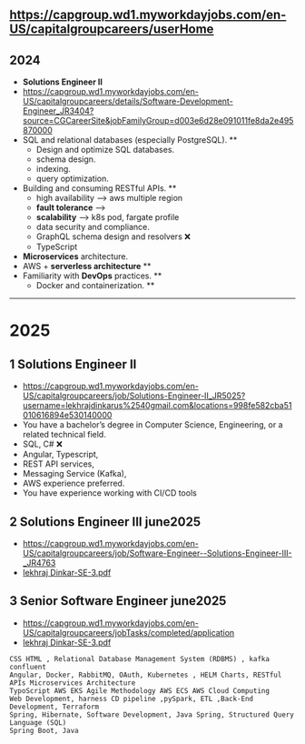 https://capgroup.wd1.myworkdayjobs.com/en-US/capitalgroupcareers/userHome
---
## 2024
- **Solutions Engineer II**
- https://capgroup.wd1.myworkdayjobs.com/en-US/capitalgroupcareers/details/Software-Development-Engineer_JR3404?source=CGCareerSite&jobFamilyGroup=d003e6d28e091011fe8da2e495870000
- SQL and relational databases (especially PostgreSQL). **
  - Design and optimize SQL databases.
  - schema design.
  - indexing.
  - query optimization.
- Building and consuming RESTful APIs.  **
  - high availability --> aws multiple region
  - **fault tolerance** --> 
  - **scalability**  --> k8s pod, fargate profile
  - data security and compliance.
  - GraphQL schema design and resolvers :x:
  - TypeScript
- **Microservices** architecture.
- AWS  + **serverless architecture** **
- Familiarity with **DevOps** practices. **
  - Docker and containerization. **
---
# 2025
## 1 Solutions Engineer II
- https://capgroup.wd1.myworkdayjobs.com/en-US/capitalgroupcareers/job/Solutions-Engineer-II_JR5025?username=lekhrajdinkarus%2540gmail.com&locations=998fe582cba51010616894e530140000
- You have a bachelor’s degree in Computer Science, Engineering, or a related technical field. 
- SQL, C# :x: 
- Angular, Typescript, 
- REST API services, 
- Messaging Service (Kafka), 
- AWS experience preferred.
- You have experience working with CI/CD tools

## 2 Solutions Engineer III june2025
- https://capgroup.wd1.myworkdayjobs.com/en-US/capitalgroupcareers/job/Software-Engineer--Solutions-Engineer-III-_JR4763
- [lekhraj Dinkar-SE-3.pdf](lekhraj%20Dinkar-SE-3.pdf)

## 3 Senior Software Engineer june2025
- https://capgroup.wd1.myworkdayjobs.com/en-US/capitalgroupcareers/jobTasks/completed/application
- [lekhraj Dinkar-SE-3.pdf](lekhraj%20Dinkar-SE-3.pdf)
```
CSS HTML , Relational Database Management System (RDBMS) , kafka confluent
Angular, Docker, RabbitMQ, OAuth, Kubernetes , HELM Charts, RESTful APIs Microservices Architecture
TypoScript AWS EKS Agile Methodology AWS ECS AWS Cloud Computing
Web Development, harness CD pipeline ,pySpark, ETL ,Back-End Development, Terraform
Spring, Hibernate, Software Development, Java Spring, Structured Query Language (SQL)
Spring Boot, Java
```

